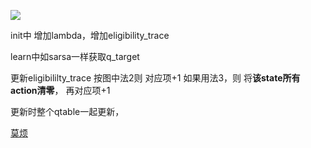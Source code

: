 ![](https://img2020.cnblogs.com/blog/1086046/202003/1086046-20200330145536292-1818052165.png)

init中
增加lambda，增加eligibility_trace

learn中如sarsa一样获取q_target

更新eligibililty_trace 按图中法2则 对应项+1
如果用法3，则 将**该state所有action清零**， 再对应项+1

更新时整个qtable一起更新， 

[莫烦](https://github.com/MorvanZhou/Reinforcement-learning-with-tensorflow/blob/master/contents/4_Sarsa_lambda_maze)
